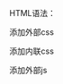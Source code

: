 HTML语法：
<!doctype html>
<head> </head>
<body></body>

添加外部css
<link rel="stylesheet" href="">

添加内联css
<style></style>

添加外部js
<script src=''>
    
内联js
<script>
</script>